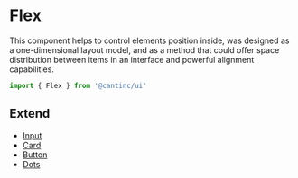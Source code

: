 # Flex

This component helps to control elements position inside,
was designed as a one-dimensional layout model,
and as a method that could offer space distribution between items in an interface and powerful alignment capabilities.

```typescript
import { Flex } from '@cantinc/ui'
```

## Extend

- [Input](/interaction/input)
- [Card](/cards/card)
- [Button](/buttons/button)
- [Dots](/interaction/dots)
